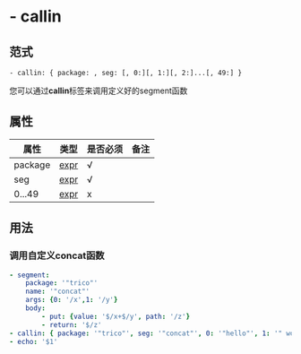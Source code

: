 # \- callin

## 范式
```
- callin: { package: , seg: [, 0:][, 1:][, 2:]...[, 49:] }
```
您可以通过**callin**标签来调用定义好的segment函数

## 属性
| 属性 | 类型 | 是否必须 | 备注 |
|--------|--------|--------|--------|
|   package   | [expr](datatype.md)  | √ |   |
|   seg   | [expr](datatype.md)  | √ |   |
|   0...49   | [expr](datatype.md) | x  |   |

## 用法
### 调用自定义concat函数
```yaml
- segment:
    package: '"trico"'
    name: '"concat"' 
    args: {0: '/x',1: '/y'} 
    body:
        - put: {value: '$/x+$/y', path: '/z'}
        - return: '$/z' 
- callin: { package: '"trico"', seg: '"concat"', 0: '"hello"', 1: '" world!"' }
- echo: '$1'
```
